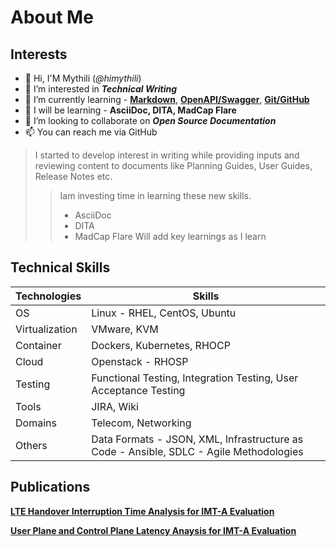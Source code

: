 # About Me 

## Interests
- 👋 Hi, I'M Mythili (*@himythili*)
- 👀 I’m interested in ***Technical Writing***
- 🌱 I’m currently learning - **[Markdown](https://www.markdownguide.org/basic-syntax/)**, **[OpenAPI/Swagger](https://swagger.io/specification/)**, **[Git/GitHub](https://www.udemy.com/course/git-and-github-for-writers/)**
- 🌱 I will be learning - **AsciiDoc, DITA, MadCap Flare**
- 💞️ I’m looking to collaborate on ***Open Source Documentation***
- 📫 You can reach me via GitHub

> I started to develop interest in writing while providing inputs and reviewing content to documents like Planning Guides, User Guides, Release Notes etc.
> 
>> Iam investing time in learning these new skills.
>> - AsciiDoc
>> - DITA
>> - MadCap Flare
> Will add key learnings as I learn

## Technical Skills 
| Technologies | Skills | 
| --- | --- |
| OS | Linux - RHEL, CentOS, Ubuntu |
| Virtualization | VMware, KVM |
| Container | Dockers, Kubernetes, RHOCP |
| Cloud | Openstack - RHOSP |
| Testing | Functional Testing, Integration Testing, User Acceptance Testing |
| Tools | JIRA, Wiki |
| Domains | Telecom, Networking |
| Others | Data Formats - JSON, XML, Infrastructure as Code - Ansible, SDLC - Agile Methodologies |

## Publications
**[LTE Handover Interruption Time Analysis for IMT-A Evaluation](https://ieeexplore.ieee.org/document/6024519)**

**[User Plane and Control Plane Latency Anaysis for IMT-A Evaluation](https://docshare.tips/white-paper-latency-analysis_574a4f0ab6d87faa0d8b46bf.html?utm_source=docshare&utm_medium=sidebar&utm_campaign=574d4253b6d87f3b438b584a)**


<!---
himythili/himythili is a ✨ special ✨ repository because its `README.md` (this file) appears on your GitHub profile.
You can click the Preview link to take a look at your changes.
--->
